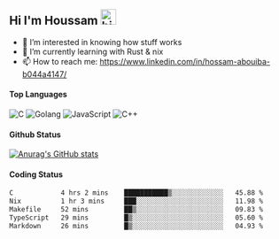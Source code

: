 ## Hi I'm Houssam <img src="https://user-images.githubusercontent.com/1303154/88677602-1635ba80-d120-11ea-84d8-d263ba5fc3c0.gif" width="28px" alt="hi">

- 👀 I’m interested in knowing how stuff works
- 🔭 I’m currently learning with Rust & nix
- 📫 How to reach me: https://www.linkedin.com/in/hossam-abouiba-b044a4147/

#### Top Languages

![C](https://img.shields.io/badge/c-%2300599C.svg?style=for-the-badge&logo=c&logoColor=white)
![Golang](https://img.shields.io/badge/go-blue?style=for-the-badge&logo=Goland)
![JavaScript](https://img.shields.io/badge/javascript-%23323330.svg?style=for-the-badge&logo=javascript&logoColor=%23F7DF1E)
![C++](https://img.shields.io/badge/C%2B%2B-blue?style=for-the-badge&logo=C%2B%2B)


#### Github Status
[![Anurag's GitHub stats](https://github-readme-stats.vercel.app/api?username=0xhoussam&theme=tokyonight)](https://github.com/anuraghazra/github-readme-stats)

#### Coding Status
<!--START_SECTION:waka-->

```txt
C            4 hrs 2 mins    ███████████▒░░░░░░░░░░░░░   45.88 %
Nix          1 hr 3 mins     ███░░░░░░░░░░░░░░░░░░░░░░   11.98 %
Makefile     52 mins         ██▒░░░░░░░░░░░░░░░░░░░░░░   09.83 %
TypeScript   29 mins         █▒░░░░░░░░░░░░░░░░░░░░░░░   05.60 %
Markdown     26 mins         █▒░░░░░░░░░░░░░░░░░░░░░░░   04.93 %
```

<!--END_SECTION:waka-->

